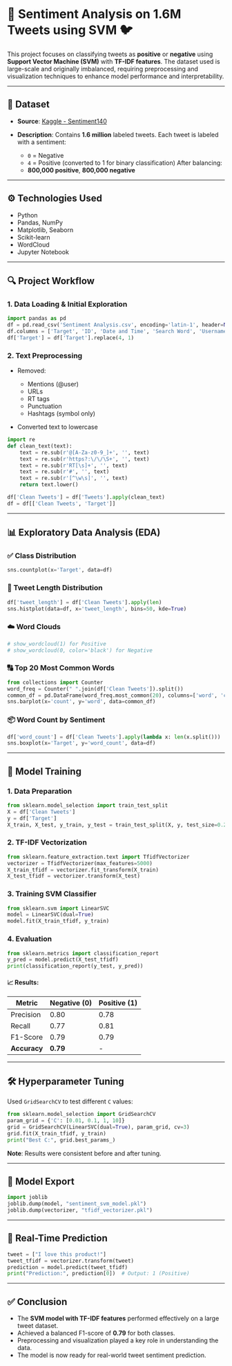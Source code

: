 # 🧠 Sentiment Analysis on 1.6M Tweets using SVM 🐦

This project focuses on classifying tweets as **positive** or **negative** using **Support Vector Machine (SVM)** with **TF-IDF features**. The dataset used is large-scale and originally imbalanced, requiring preprocessing and visualization techniques to enhance model performance and interpretability.

---

## 📂 Dataset

* **Source**: [Kaggle - Sentiment140](https://www.kaggle.com/datasets/kazanova/sentiment140)
* **Description**:
  Contains **1.6 million** labeled tweets. Each tweet is labeled with a sentiment:

  * `0` = Negative
  * `4` = Positive (converted to 1 for binary classification)
    After balancing:
  * **800,000 positive**, **800,000 negative**

---

## ⚙️ Technologies Used

* Python
* Pandas, NumPy
* Matplotlib, Seaborn
* Scikit-learn
* WordCloud
* Jupyter Notebook

---

## 🔍 Project Workflow

### 1. Data Loading & Initial Exploration

```python
import pandas as pd
df = pd.read_csv('Sentiment Analysis.csv', encoding='latin-1', header=None)
df.columns = ['Target', 'ID', 'Date and Time', 'Search Word', 'Username', 'Tweets']
df['Target'] = df['Target'].replace(4, 1)
```

### 2. Text Preprocessing

* Removed:

  * Mentions (@user)
  * URLs
  * RT tags
  * Punctuation
  * Hashtags (symbol only)
* Converted text to lowercase

```python
import re
def clean_text(text):
    text = re.sub(r'@[A-Za-z0-9_]+', '', text)
    text = re.sub(r'https?:\/\/\S+', '', text)
    text = re.sub(r'RT[\s]+', '', text)
    text = re.sub(r'#', '', text)
    text = re.sub(r'[^\w\s]', '', text)
    return text.lower()

df['Clean Tweets'] = df['Tweets'].apply(clean_text)
df = df[['Clean Tweets', 'Target']]
```

---

## 📊 Exploratory Data Analysis (EDA)

### ✅ Class Distribution

```python
sns.countplot(x='Target', data=df)
```

### 📝 Tweet Length Distribution

```python
df['tweet_length'] = df['Clean Tweets'].apply(len)
sns.histplot(data=df, x='tweet_length', bins=50, kde=True)
```

### ☁️ Word Clouds

```python
# show_wordcloud(1) for Positive
# show_wordcloud(0, color='black') for Negative
```

### 🔠 Top 20 Most Common Words

```python
from collections import Counter
word_freq = Counter(" ".join(df['Clean Tweets']).split())
common_df = pd.DataFrame(word_freq.most_common(20), columns=['word', 'count'])
sns.barplot(x='count', y='word', data=common_df)
```

### 📦 Word Count by Sentiment

```python
df['word_count'] = df['Clean Tweets'].apply(lambda x: len(x.split()))
sns.boxplot(x='Target', y='word_count', data=df)
```

---

## 🧠 Model Training

### 1. Data Preparation

```python
from sklearn.model_selection import train_test_split
X = df['Clean Tweets']
y = df['Target']
X_train, X_test, y_train, y_test = train_test_split(X, y, test_size=0.2, random_state=42)
```

### 2. TF-IDF Vectorization

```python
from sklearn.feature_extraction.text import TfidfVectorizer
vectorizer = TfidfVectorizer(max_features=5000)
X_train_tfidf = vectorizer.fit_transform(X_train)
X_test_tfidf = vectorizer.transform(X_test)
```

### 3. Training SVM Classifier

```python
from sklearn.svm import LinearSVC
model = LinearSVC(dual=True)
model.fit(X_train_tfidf, y_train)
```

### 4. Evaluation

```python
from sklearn.metrics import classification_report
y_pred = model.predict(X_test_tfidf)
print(classification_report(y_test, y_pred))
```

#### 📈 Results:

| Metric       | Negative (0) | Positive (1) |
| ------------ | ------------ | ------------ |
| Precision    | 0.80         | 0.78         |
| Recall       | 0.77         | 0.81         |
| F1-Score     | 0.79         | 0.79         |
| **Accuracy** | **0.79**     | -            |

---

## 🛠️ Hyperparameter Tuning

Used `GridSearchCV` to test different `C` values:

```python
from sklearn.model_selection import GridSearchCV
param_grid = {'C': [0.01, 0.1, 1, 10]}
grid = GridSearchCV(LinearSVC(dual=True), param_grid, cv=3)
grid.fit(X_train_tfidf, y_train)
print("Best C:", grid.best_params_)
```

**Note**: Results were consistent before and after tuning.

---

## 💾 Model Export

```python
import joblib
joblib.dump(model, "sentiment_svm_model.pkl")
joblib.dump(vectorizer, "tfidf_vectorizer.pkl")
```

---

## 🔮 Real-Time Prediction

```python
tweet = ["I love this product!"]
tweet_tfidf = vectorizer.transform(tweet)
prediction = model.predict(tweet_tfidf)
print("Prediction:", prediction[0])  # Output: 1 (Positive)
```

---

## ✅ Conclusion

* The **SVM model with TF-IDF features** performed effectively on a large tweet dataset.
* Achieved a balanced F1-score of **0.79** for both classes.
* Preprocessing and visualization played a key role in understanding the data.
* The model is now ready for real-world tweet sentiment prediction.




